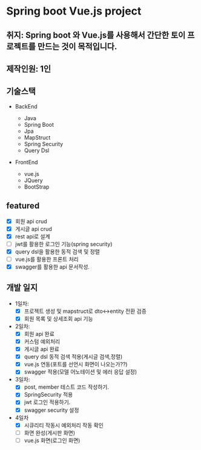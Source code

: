 # Spring boot Vue.js project

## 취지: Spring boot 와 Vue.js를 사용해서 간단한 토이 프로젝트를 만드는 것이 목적입니다.

## 제작인원: 1인

## 기술스택

- BackEnd
  - Java
  - Spring Boot
  - Jpa
  - MapStruct
  - Spring Security
  - Query Dsl


- FrontEnd
  - vue.js
  - JQuery
  - BootStrap

## featured 

- [x] 회원 api crud
- [x] 게시글 api crud
- [x] rest api로 설계
- [ ] jwt를 활용한 로그인 기능(spring security)
- [x] query dsl을 활용한 동적 검색 및 정렬
- [ ] vue.js를 활용한 프론트 처리
- [x] swagger를 활용한 api 문서작성.

## 개발 일지

- 1일차:
  -[x] 프로젝트 생성 및 mapstruct로 dto<->entity 전환 검증
  -[x] 회원 목록 및 상세조회 api 기능

- 2일차:
  - [x] 회원 api 완료
  - [x] 커스텀 예외처리
  - [x] 게시글 api 완료
  - [x] query dsl 동적 검색 적용(게시글 검색,정렬)
  - [x] vue.js 연동(포트를 선언시 화면이 나오는가??)
  - [x] swagger 적용(모델 어노테이션 및 에러 응답 설정)

- 3일차:
  - [x] post, member 테스트 코드 작성하기.
  - [x] SpringSecurity 적용
  - [x] jwt 로그인 적용하기.
  - [x] swagger security 설정

- 4일차
  - [x] 시큐리티 작동시 예외처리 작동 확인
  - [ ] 화면 완성(게시판 화면)
  - [ ] vue.js 화면(로그인 화면)
